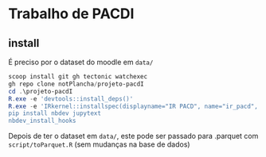 # Trabalho de PACDI

## install

É preciso por o dataset do moodle em `data/`

```powershell
scoop install git gh tectonic watchexec
gh repo clone notPlancha/projeto-pacdI
cd .\projeto-pacdI
R.exe -e 'devtools::install_deps()'
R.exe -e 'IRkernel::installspec(displayname="IR PACD", name="ir_pacd", rprofile=here::here(".Rprofile"))
pip install nbdev jupytext
nbdev_install_hooks
```
Depois de ter o dataset em `data/`, este pode ser passado para .parquet com `script/toParquet.R` (sem mudanças na base de dados)